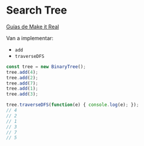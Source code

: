 # Search Tree

[Guías de Make it Real](https://guias.makeitreal.camp/algoritmos/estructuras-de-datos#ejercicio)

Van a implementar:

* `add`
* `traverseDFS`


```javascript
const tree = new BinaryTree();
tree.add(4);
tree.add(2);
tree.add(7);
tree.add(1);
tree.add(3);
```

```javascript
tree.traverseDFS(function(e) { console.log(e); });
// 4
// 2
// 1
// 3
// 7
// 5
```
